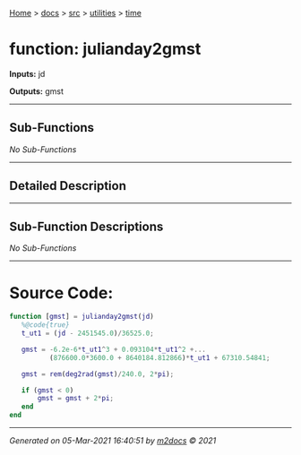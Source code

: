 [Home](../../../index.md) > [docs](../../../docs_index.md) > [src](../../src_index.md) > [utilities](../utilities_index.md) > [time](time_index.md)  


# function: julianday2gmst



**Inputs:** jd

**Outputs:** gmst

 ***

## Sub-Functions

*No Sub-Functions*

 ***

## Detailed Description



 ***

## Sub-Function Descriptions

*No Sub-Functions*

 
 *** 

# Source Code:

 ```matlab 
 function [gmst] = julianday2gmst(jd)
    %@code{true}
    t_ut1 = (jd - 2451545.0)/36525.0;

    gmst = -6.2e-6*t_ut1^3 + 0.093104*t_ut1^2 +...
           (876600.0*3600.0 + 8640184.812866)*t_ut1 + 67310.54841;

    gmst = rem(deg2rad(gmst)/240.0, 2*pi);

    if (gmst < 0)
        gmst = gmst + 2*pi;
    end
end 
``` 
 
***

*Generated on 05-Mar-2021 16:40:51 by [m2docs](https://github.com/crgnam-research/m2docs) © 2021*
